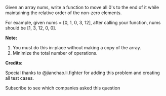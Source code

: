 Given an array nums, write a function to move all 0's to the end of it while maintaining the relative order of the non-zero elements.

For example, given nums = [0, 1, 0, 3, 12], after calling your function, nums should be [1, 3, 12, 0, 0].

**Note:**

1. You must do this in-place without making a copy of the array.
2. Minimize the total number of operations.

**Credits:**

Special thanks to @jianchao.li.fighter for adding this problem and creating all test cases.

Subscribe to see which companies asked this question